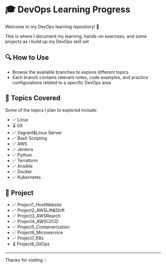 # 🎓 DevOps Learning Progress 

Welcome to my DevOps learning repository! 🚀

This is where I document my learning, hands-on exercises, and some projects as I build up my DevOps skill set

## 🔍 How to Use

- Browse the available branches to explore different topics
- Each branch contains relevant notes, code examples, and practice configurations related to a specific DevOps area

## 🎯 Topics Covered

Some of the topics I plan to explored include:

- ✅ Linux
- ⏳ Git
- ✅ Vagrant&Linux Server
- ✅ Bash Scripting
- ✅ AWS
- ✅ Jenkins
- ✅ Python
- ✅ Terraform
- ✅ Ansible
- ✅ Docker
- ✅ Kubernetes

## 📁 Project
- ✅ Project1_HostWebsite
- ✅ Project2_AWSLift&Shift
- ✅ Project3_AWSRearch
- ✅ Project4_AWSCI/CD
- ✅ Project5_Containerization
- ✅ Project6_Microservice
- ✅ Project7_K8s
- ⏳ Project8_GitOps

---
Thanks for visiting 💡
